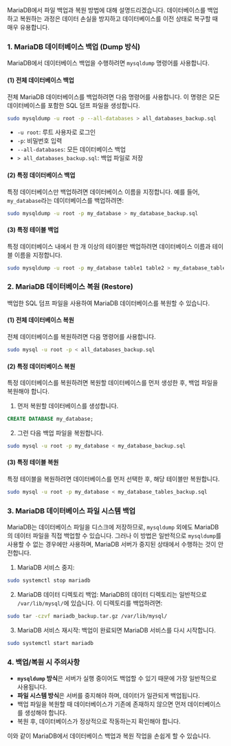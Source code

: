 MariaDB에서 파일 백업과 복원 방법에 대해 설명드리겠습니다. 데이터베이스를 백업하고 복원하는 과정은 데이터 손실을 방지하고 데이터베이스를 이전 상태로 복구할 때 매우 유용합니다.

### 1. MariaDB 데이터베이스 백업 (Dump 방식)
MariaDB에서 데이터베이스 백업을 수행하려면 `mysqldump` 명령어를 사용합니다.

#### (1) 전체 데이터베이스 백업
전체 MariaDB 데이터베이스를 백업하려면 다음 명령어를 사용합니다. 이 명령은 모든 데이터베이스를 포함한 SQL 덤프 파일을 생성합니다.

```bash
sudo mysqldump -u root -p --all-databases > all_databases_backup.sql
```

- `-u root`: 루트 사용자로 로그인
- `-p`: 비밀번호 입력
- `--all-databases`: 모든 데이터베이스 백업
- `> all_databases_backup.sql`: 백업 파일로 저장

#### (2) 특정 데이터베이스 백업
특정 데이터베이스만 백업하려면 데이터베이스 이름을 지정합니다. 예를 들어, `my_database`라는 데이터베이스를 백업하려면:

```bash
sudo mysqldump -u root -p my_database > my_database_backup.sql
```

#### (3) 특정 테이블 백업
특정 데이터베이스 내에서 한 개 이상의 테이블만 백업하려면 데이터베이스 이름과 테이블 이름을 지정합니다.

```bash
sudo mysqldump -u root -p my_database table1 table2 > my_database_tables_backup.sql
```

### 2. MariaDB 데이터베이스 복원 (Restore)
백업한 SQL 덤프 파일을 사용하여 MariaDB 데이터베이스를 복원할 수 있습니다.

#### (1) 전체 데이터베이스 복원
전체 데이터베이스를 복원하려면 다음 명령어를 사용합니다.

```bash
sudo mysql -u root -p < all_databases_backup.sql
```

#### (2) 특정 데이터베이스 복원
특정 데이터베이스를 복원하려면 복원할 데이터베이스를 먼저 생성한 후, 백업 파일을 복원해야 합니다.

1. 먼저 복원할 데이터베이스를 생성합니다.

```sql
CREATE DATABASE my_database;
```

2. 그런 다음 백업 파일을 복원합니다.

```bash
sudo mysql -u root -p my_database < my_database_backup.sql
```

#### (3) 특정 테이블 복원
특정 테이블을 복원하려면 데이터베이스를 먼저 선택한 후, 해당 테이블만 복원합니다.

```bash
sudo mysql -u root -p my_database < my_database_tables_backup.sql
```

### 3. MariaDB 데이터베이스 파일 시스템 백업
MariaDB는 데이터베이스 파일을 디스크에 저장하므로, `mysqldump` 외에도 MariaDB의 데이터 파일을 직접 백업할 수 있습니다. 그러나 이 방법은 일반적으로 `mysqldump`를 사용할 수 없는 경우에만 사용하며, MariaDB 서버가 중지된 상태에서 수행하는 것이 안전합니다.

1. MariaDB 서비스 중지:
```bash
sudo systemctl stop mariadb
```

2. MariaDB 데이터 디렉토리 백업:
MariaDB의 데이터 디렉토리는 일반적으로 `/var/lib/mysql/`에 있습니다. 이 디렉토리를 백업하려면:

```bash
sudo tar -czvf mariadb_backup.tar.gz /var/lib/mysql/
```

3. MariaDB 서비스 재시작:
백업이 완료되면 MariaDB 서비스를 다시 시작합니다.

```bash
sudo systemctl start mariadb
```

### 4. 백업/복원 시 주의사항
- **`mysqldump` 방식**은 서버가 실행 중이어도 백업할 수 있기 때문에 가장 일반적으로 사용됩니다.
- **파일 시스템 방식**은 서버를 중지해야 하며, 데이터가 일관되게 백업됩니다.
- 백업 파일을 복원할 때 데이터베이스가 기존에 존재하지 않으면 먼저 데이터베이스를 생성해야 합니다.
- 복원 후, 데이터베이스가 정상적으로 작동하는지 확인해야 합니다.

이와 같이 MariaDB에서 데이터베이스 백업과 복원 작업을 손쉽게 할 수 있습니다.
